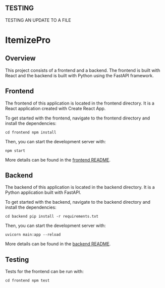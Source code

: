 ## TESTING 
TESTING AN UPDATE TO A FILE
# ItemizePro

## Overview

This project consists of a frontend and a backend. The frontend is built with React and the backend is built with Python using the FastAPI framework.

## Frontend

The frontend of this application is located in the frontend directory. It is a React application created with Create React App.

To get started with the frontend, navigate to the frontend directory and install the dependencies:

```
cd frontend npm install
```
Then, you can start the development server with:
```
npm start
```

More details can be found in the [frontend README](frontend/README.md).

## Backend

The backend of this application is located in the backend directory. It is a Python application built with FastAPI.

To get started with the backend, navigate to the backend directory and install the dependencies:
```
cd backend pip install -r requirements.txt
```

Then, you can start the development server with:
```
uvicorn main:app --reload
```

More details can be found in the [backend README](backend/README.md).

## Testing

Tests for the frontend can be run with:
```
cd frontend npm test
```
